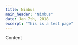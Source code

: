 ```yaml
---
title: Nimbus
main_header: "Nimbus"
date: Jan 7th, 2018
excerpt: "This is a test page"
---
```

Content